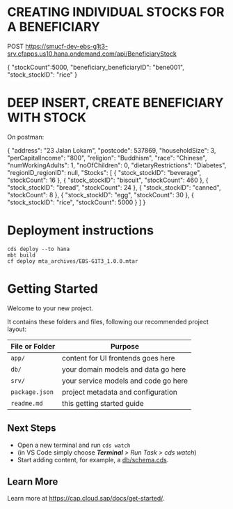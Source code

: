 # CREATING INDIVIDUAL STOCKS FOR A BENEFICIARY
POST https://smucf-dev-ebs-g1t3-srv.cfapps.us10.hana.ondemand.com/api/BeneficiaryStock

{
"stockCount":5000,
"beneficiary_beneficiaryID": "bene001",
"stock_stockID": "rice"
}

# DEEP INSERT, CREATE BENEFICIARY WITH STOCK
On postman: 

{
    "address": "23 Jalan Lokam",
    "postcode": 537869,
    "householdSize": 3,
    "perCapitalIncome": "800",
    "religion": "Buddhism",
    "race": "Chinese",
    "numWorkingAdults": 1,
    "noOfChildren": 0,
    "dietaryRestrictions": "Diabetes",
    "regionID_regionID": null,
    "Stocks": [
        {
            "stock_stockID": "beverage",
            "stockCount": 16
        },
        {
            "stock_stockID": "biscuit",
            "stockCount": 460
        },
                {
            "stock_stockID": "bread",
            "stockCount": 24
        },
                {
            "stock_stockID": "canned",
            "stockCount": 8
        },
        {
            "stock_stockID": "egg",
            "stockCount": 30
        },
                {
            "stock_stockID": "rice",
            "stockCount": 5000
        }
    ]
}

# Deployment instructions
    cds deploy --to hana
    mbt build
    cf deploy mta_archives/EBS-G1T3_1.0.0.mtar 
    
# Getting Started

Welcome to your new project.

It contains these folders and files, following our recommended project layout:

File or Folder | Purpose
---------|----------
`app/` | content for UI frontends goes here
`db/` | your domain models and data go here
`srv/` | your service models and code go here
`package.json` | project metadata and configuration
`readme.md` | this getting started guide


## Next Steps

- Open a new terminal and run `cds watch` 
- (in VS Code simply choose _**Terminal** > Run Task > cds watch_)
- Start adding content, for example, a [db/schema.cds](db/schema.cds).


## Learn More

Learn more at https://cap.cloud.sap/docs/get-started/.
